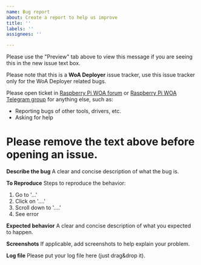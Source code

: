 ```yaml
---
name: Bug report
about: Create a report to help us improve
title: ''
labels: ''
assignees: ''

---
```


Please use the "Preview" tab above to view this message if you are seeing this in the new issue text box.

Please note that this is a **WoA Deployer** issue tracker, use this issue tracker only for the WoA Deployer related bugs.

Please open ticket in [Raspberry Pi WOA forum](https://discourse.pi64.win/) or [Raspberry Pi WOA Telegram group](https://t.me/joinchat/ACWtm01aRdQuRAu1d3kW7Q) for anything else, such as:

- Reporting bugs of other tools, drivers, etc.
- Asking for help

# Please remove the text above before opening an issue.

**Describe the bug**
A clear and concise description of what the bug is.

**To Reproduce**
Steps to reproduce the behavior:

1. Go to '...'
2. Click on '....'
3. Scroll down to '....'
4. See error

**Expected behavior**
A clear and concise description of what you expected to happen.

**Screenshots**
If applicable, add screenshots to help explain your problem.

**Log file**
Please put your log file here (just drag&drop it).
